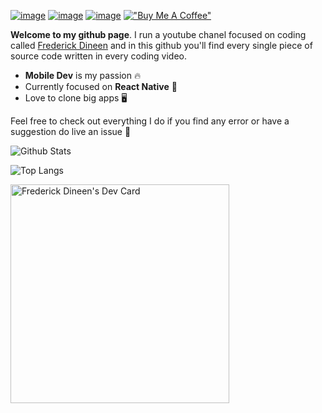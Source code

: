 [![image](https://img.shields.io/badge/YouTube-FF0000?style=for-the-badge&logo=youtube&logoColor=white)](https://www.youtube.com/c/SimpleCoder?sub_confirmation=1)
[![image](https://img.shields.io/badge/Twitter-1DA1F2?style=for-the-badge&logo=twitter&logoColor=white)](https://twitter.com/donwolfonline)
[![image](https://img.shields.io/badge/Instagram-E4405F?style=for-the-badge&logo=instagram&logoColor=white)](https://www.instagram.com/donwolfonline/)
[!["Buy Me A Coffee"](https://www.buymeacoffee.com/assets/img/custom_images/orange_img.png)](https://www.buymeacoffee.com/donwolfonline)

**Welcome to my github page**. I run a youtube chanel focused on coding called [Frederick Dineen](https://www.youtube.com/c/donwolfonline?sub_confirmation=1) and in this github you'll find every single piece of source code written in every coding video.

-  **Mobile Dev** is my passion 🔥
-  Currently focused on **React Native** 📱
-  Love to clone big apps 🖥️

Feel free to check out everything I do  if you find any error or have a suggestion do live an issue 🚩

![Github Stats](https://github-readme-stats.vercel.app/api?username=donwolfonline&count_private=true&show_icons=true&include_all_commits=true)

![Top Langs](https://github-readme-stats.vercel.app/api/top-langs/?username=donwolfonline&hide=TeX&layout=compact)


<!---
donwolfonline/donwolfonline is a ✨ special ✨ repository because its `README.md` (this file) appears on your GitHub profile.
You can click the Preview link to take a look at your changes.
--->

<a href="https://app.daily.dev/donwolfonline"><img src="https://api.daily.dev/devcards/21bed44163a14920857bf4822b882887.png?r=0rp" width="350" alt="Frederick Dineen's Dev Card"/></a>

